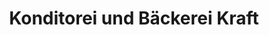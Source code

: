 ---
title: "Konditorei und Bäckerei Kraft"
url: /rudolstadt/konditorei-und-baeckerei-kraft/
shop: Bäckerei
---